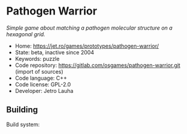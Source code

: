 # Pathogen Warrior

_Simple game about matching a pathogen molecular structure on a hexagonal grid._

- Home: https://jet.ro/games/prototypes/pathogen-warrior/
- State: beta, inactive since 2004
- Keywords: puzzle
- Code repository: https://gitlab.com/osgames/pathogen-warrior.git (import of sources)
- Code language: C++
- Code license: GPL-2.0
- Developer: Jetro Lauha

## Building

Build system:
